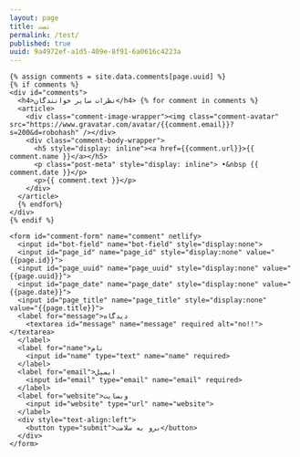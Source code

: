 ```yaml
---
layout: page
title: تست
permalink: /test/
published: true
uuid: 9a4972ef-a1d5-409e-8f91-6a0616c4223a
---
```


 <section id="static-comments">

    {% assign comments = site.data.comments[page.uuid] %}
    {% if comments %}
    <div id="comments">
      <h4>نظرات سایر خوانندگان</h4> {% for comment in comments %}
      <article>
        <div class="comment-image-wrapper"><img class="comment-avatar" src="https://www.gravatar.com/avatar/{{comment.email}}?s=200&d=robohash" /></div>
        <div class="comment-body-wrapper">
          <h5 style="display: inline"><a href={{comment.url}}>{{ comment.name }}</a></h5>
          <p class="post-meta" style="display: inline"> •&nbsp {{ comment.date }}</p>
          <p>{{ comment.text }}</p>
        </div>
      </article>
      {% endfor%}
    </div>
    {% endif %}

    <form id="comment-form" name="comment" netlify>
      <input id="bot-field" name="bot-field" style="display:none">
      <input id="page_id" name="page_id" style="display:none" value="{{page.id}}">
      <input id="page_uuid" name="page_uuid" style="display:none" value="{{page.uuid}}">
      <input id="page_date" name="page_date" style="display:none" value="{{page.date}}">
      <input id="page_title" name="page_title" style="display:none" value="{{page.title}}">
      <label for="message">دیدگاه
        <textarea id="message" name="message" required alt="no!!"></textarea>
      </label>
      <label for="name">نام
        <input id="name" type="text" name="name" required>
      </label>
      <label for="email">ایمیل
        <input id="email" type="email" name="email" required>
      </label>
      <label for="website">وبسایت
        <input id="website" type="url" name="website">
      </label>
      <div style="text-align:left">
        <button type="submit">برو به سلامت</button>
      </div>
    </form>

  </section>